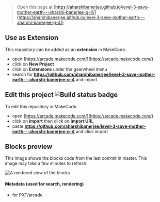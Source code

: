  


> Open this page at [https://aharshibanerjee.github.io/level-3-save-mother-earth---aharshi-banerjee-g-4/](https://aharshibanerjee.github.io/level-3-save-mother-earth---aharshi-banerjee-g-4/)

## Use as Extension

This repository can be added as an **extension** in MakeCode.

* open [https://arcade.makecode.com/](https://arcade.makecode.com/)
* click on **New Project**
* click on **Extensions** under the gearwheel menu
* search for **https://github.com/aharshibanerjee/level-3-save-mother-earth---aharshi-banerjee-g-4** and import

## Edit this project ![Build status badge](https://github.com/aharshibanerjee/level-3-save-mother-earth---aharshi-banerjee-g-4/workflows/MakeCode/badge.svg)

To edit this repository in MakeCode.

* open [https://arcade.makecode.com/](https://arcade.makecode.com/)
* click on **Import** then click on **Import URL**
* paste **https://github.com/aharshibanerjee/level-3-save-mother-earth---aharshi-banerjee-g-4** and click import

## Blocks preview

This image shows the blocks code from the last commit in master.
This image may take a few minutes to refresh.

![A rendered view of the blocks](https://github.com/aharshibanerjee/level-3-save-mother-earth---aharshi-banerjee-g-4/raw/master/.github/makecode/blocks.png)

#### Metadata (used for search, rendering)

* for PXT/arcade
<script src="https://makecode.com/gh-pages-embed.js"></script><script>makeCodeRender("{{ site.makecode.home_url }}", "{{ site.github.owner_name }}/{{ site.github.repository_name }}");</script>
